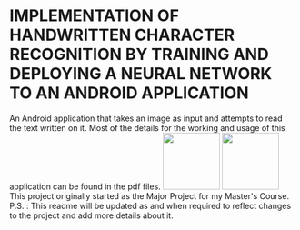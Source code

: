 # IMPLEMENTATION OF HANDWRITTEN CHARACTER RECOGNITION BY TRAINING AND DEPLOYING A NEURAL NETWORK TO AN ANDROID APPLICATION

An Android application that takes an image as input and attempts to read the text written on it. Most of the details for the working and usage of this application can be found in the pdf files.
<img src="https://github.com/aritrakoley/MSc_Protoypes/blob/master/docs/screenshot_1.JPG" height="100">
<img src="https://github.com/aritrakoley/MSc_Protoypes/blob/master/docs/screenshot_2.JPG" height="100">
This project originally started as the Major Project for my Master's Course.  
P.S. : This readme will be updated as and when required to reflect changes to the project and add more details about it.
